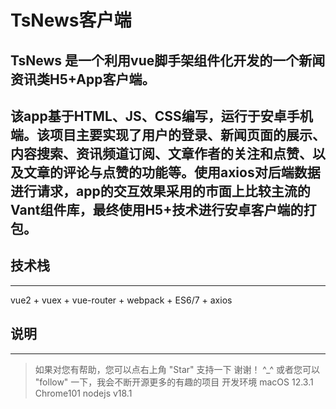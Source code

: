 # TsNews客户端
**TsNews** 是一个利用vue脚手架组件化开发的一个新闻资讯类H5+App客户端。
------------------------
该app基于HTML、JS、CSS编写，运行于安卓手机端。该项目主要实现了用户的登录、新闻页面的展示、内容搜索、资讯频道订阅、文章作者的关注和点赞、以及文章的评论与点赞的功能等。使用axios对后端数据进行请求，app的交互效果采用的市面上比较主流的Vant组件库，最终使用H5+技术进行安卓客户端的打包。
------------------------
## 技术栈
------------------------
vue2 + vuex + vue-router + webpack + ES6/7 + axios
## 说明
------------------------
> 如果对您有帮助，您可以点右上角 "Star" 支持一下 谢谢！ ^_^
> 或者您可以 "follow" 一下，我会不断开源更多的有趣的项目
> 开发环境 macOS 12.3.1 Chrome101  nodejs v18.1
